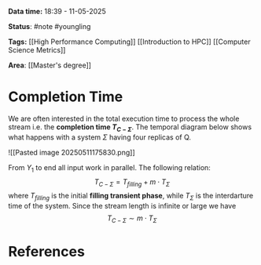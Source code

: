**Data time:** 18:39 - 11-05-2025

**Status**: #note #youngling 

**Tags:** [[High Performance Computing]] [[Introduction to HPC]] [[Computer Science Metrics]]

**Area**: [[Master's degree]]
# Completion Time

We are often interested in the total execution time to process the whole stream i.e. the **completion time $T_{C-\Sigma}$**. The temporal diagram below shows what happens with a system $\Sigma$ having four replicas of Q.

![[Pasted image 20250511175830.png]]

From $Y_1$ to end all input work in parallel. The following relation:$$T_{C-\Sigma} = T_{filling} + m \cdot T_{\Sigma}$$ where $T_{filling}$ is the initial **filling transient phase**, while $T_{\Sigma}$ is the interdarture time of the system. Since the stream length is infinite or large we have 
$$T_{C-\Sigma}\sim m \cdot T_{\Sigma}$$

# References